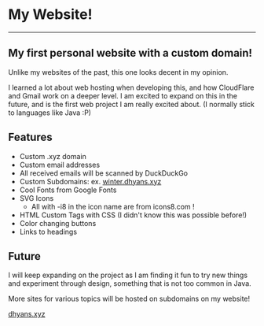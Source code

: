 # My Website!

***
## My first personal website with a custom domain!

Unlike my websites of the past, this one looks decent in my opinion.

I learned a lot about web hosting when developing this, 
and how CloudFlare and Gmail work on a deeper level. 
I am excited to expand on this in the future,
and is the first web project I am really excited about.
(I normally stick to languages like Java :P)

## Features
- Custom .xyz domain
- Custom email addresses
-  All received emails will be scanned by DuckDuckGo
- Custom Subdomains: ex. [winter.dhyans.xyz](https://winter.dhyans.xyz)
- Cool Fonts from Google Fonts
- SVG Icons
  - All with -i8 in the icon name are from icons8.com !
- HTML Custom Tags with CSS (I didn't know this was possible before!)
- Color changing buttons
- Links to headings

## Future
I will keep expanding on the project as I am finding it fun to try new things and 
experiment through design, something that is not too common in Java.

More sites for various topics will be hosted on subdomains on my website!

[dhyans.xyz](https://dhyans.xyz)